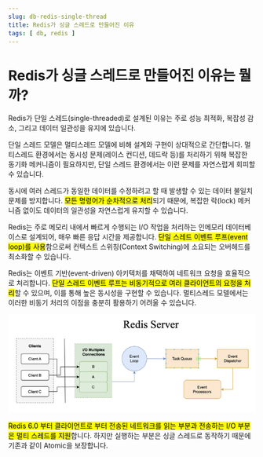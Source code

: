 ```yaml
---
slug: db-redis-single-thread
title: Redis가 싱글 스레드로 만들어진 이유
tags: [ db, redis ]
---
```


# Redis가 싱글 스레드로 만들어진 이유는 뭘까?
Redis가 단일 스레드(single-threaded)로 설계된 이유는 주로 성능 최적화, 복잡성 감소, 그리고 데이터 일관성을 유지에 있습니다.

단일 스레드 모델은 멀티스레드 모델에 비해 설계와 구현이 상대적으로 간단합니다. 멀티스레드 환경에서는 동시성 문제(레이스 컨디션, 데드락 등)를 처리하기 위해 복잡한 동기화 메커니즘이 필요하지만, 단일 스레드 환경에서는 이런 문제를 자연스럽게 회피할 수 있습니다.

동시에 여러 스레드가 동일한 데이터를 수정하려고 할 때 발생할 수 있는 데이터 불일치 문제를 방지합니다. <mark>모든 명령어가 순차적으로 처리</mark>되기 때문에, 복잡한 락(lock) 메커니즘 없이도 데이터의 일관성을 자연스럽게 유지할 수 있습니다.

Redis는 주로 메모리 내에서 빠르게 수행되는 I/O 작업을 처리하는 인메모리 데이터베이스로 설계되어, 매우 빠른 응답 시간을 제공합니다. <mark>단일 스레드 이벤트 루프(event loop)를 사용</mark>함으로써 컨텍스트 스위칭(Context Switching)에 소요되는 오버헤드를 최소화할 수 있습니다.

Redis는 이벤트 기반(event-driven) 아키텍처를 채택하여 네트워크 요청을 효율적으로 처리합니다. <mark>단일 스레드 이벤트 루프는 비동기적으로 여러 클라이언트의 요청을 처리</mark>할 수 있으며, 이를 통해 높은 동시성을 구현할 수 있습니다. 멀티스레드 모델에서는 이러한 비동기 처리의 이점을 충분히 활용하기 어려울 수 있습니다.

![Redis Architecture](img/redis-architecture.png)

<mark>Redis 6.0 부터 클라이언트로 부터 전송된 네트워크를 읽는 부분과 전송하는 I/O 부분은 멀티 스레드를 지원</mark>합니다. 하지만 실행하는 부분은 싱글 스레드로 동작하기 때문에 기존과 같이 Atomic을 보장합니다.